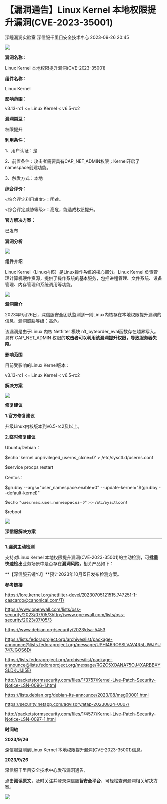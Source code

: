 #  【漏洞通告】Linux Kernel 本地权限提升漏洞(CVE-2023-35001)   
深瞳漏洞实验室  深信服千里目安全技术中心   2023-09-26 20:45  
  
![](https://mmbiz.qpic.cn/mmbiz_gif/w8NHw6tcQ5yOgfvNvyWfkxibkFgXnicrM0pTanTEl27qVYhQQyAnHWGResnTw4ZMO5u7vpAYZSoFcjTAIEO37ia1w/640?wx_fmt=gif "")  
  
**漏洞名称：**  
  
Linux Kernel 本地权限提升漏洞(CVE-2023-35001)  
  
**组件名称：**  
  
Linux Kernel  
  
**影响范围：**  
  
v3.13-rc1 <= Linux Kernel < v6.5-rc2  
  
**漏洞类型：**  
  
权限提升  
  
**利用条件：**  
  
1、用户认证：是  
  
2、前置条件：攻击者需要具有CAP_NET_ADMIN权限；Kernel开启了namespace创建功能。  
  
3、触发方式：本地  
  
**综合评价：**  
  
<综合评定利用难度>：困难。  
  
<综合评定威胁等级>：高危，能造成权限提升。  
  
**官方解决方案：**  
  
已发布  
  
  
  
  
  
**漏洞分析**  
  
![](https://mmbiz.qpic.cn/mmbiz_gif/w8NHw6tcQ5yOgfvNvyWfkxibkFgXnicrM0AfnnoQP3lw75AoaickYmbeOicegS7y0icwnmIMnGTatmVZIlpafW9VXAw/640?wx_fmt=gif "")  
  
**组件介绍**  
  
Linux Kernel（Linux内核）是Linux操作系统的核心部分。Linux Kernel 负责管理计算机硬件资源，提供了操作系统的基本服务，包括进程管理、文件系统、设备管理、内存管理和系统调用等功能。  
  
![](https://mmbiz.qpic.cn/mmbiz_gif/w8NHw6tcQ5yOgfvNvyWfkxibkFgXnicrM0AfnnoQP3lw75AoaickYmbeOicegS7y0icwnmIMnGTatmVZIlpafW9VXAw/640?wx_fmt=gif "")  
  
**漏洞简介**  
  
2023年9月26日，深信服安全团队监测到一则Linux内核存在本地权限提升漏洞的信息，漏洞威胁等级：高危。  
  
该漏洞是由于Linux 内核 Netfilter 模块 nft_byteorder_eval函数存在越界写入。具有 CAP_NET_ADMIN 权限的**攻击者可以利用该漏洞提升权限，导致服务器失陷。**  
  
  
**影响范围**  
  
目前受影响的Linux Kernel版本：  
  
v3.13-rc1 <= Linux Kernel < v6.5-rc2  
  
  
**解决方案**  
  
![](https://mmbiz.qpic.cn/mmbiz_gif/w8NHw6tcQ5yOgfvNvyWfkxibkFgXnicrM0AfnnoQP3lw75AoaickYmbeOicegS7y0icwnmIMnGTatmVZIlpafW9VXAw/640?wx_fmt=gif "")  
  
**修复建议**  
  
  
**1.官方修复建议**  
  
升级Linux内核版本到v6.5-rc2及以上。  
  
  
**2.临时修复建议**  
  
Ubuntu/Debian：  
  
$echo 'kernel.unprivileged_userns_clone=0' > /etc/sysctl.d/userns.conf  
  
$service procps restart  
  
Centos：  
  
$grubby --args="user_namespace.enable=0" --update-kernel="$(grubby --default-kernel)"  
  
$echo "user.max_user_namespaces=0" >> /etc/sysctl.conf  
  
$reboot  
  
![](https://mmbiz.qpic.cn/mmbiz_gif/w8NHw6tcQ5yOgfvNvyWfkxibkFgXnicrM0AfnnoQP3lw75AoaickYmbeOicegS7y0icwnmIMnGTatmVZIlpafW9VXAw/640?wx_fmt=gif "")  
  
**深信服解决方案**  
  
****  
**1.漏洞主动检测**  
  
支持对Linux Kernel 本地权限提升漏洞(CVE-2023-35001)的主动检测，可**批量快速检出**业务场景中是否存在**漏洞风险**，相关产品如下：  
  
**【深信服云镜YJ】**预计2023年10月15日发布检测方案。  
  
  
**参考链接**  
  
  
https://lore.kernel.org/netfilter-devel/20230705121515.747251-1-cascardo@canonical.com/T/  
  
https://www.openwall.com/lists/oss-security/2023/07/05/3http://www.openwall.com/lists/oss-security/2023/07/05/3  
  
https://www.debian.org/security/2023/dsa-5453  
  
https://lists.fedoraproject.org/archives/list/package-announce@lists.fedoraproject.org/message/UPHI46ROSSLVAV4R5LJWJYU747JGOS6D/  
  
https://lists.fedoraproject.org/archives/list/package-announce@lists.fedoraproject.org/message/RGZC5XOANA75OJ4XARBBXYSLDKUIJI5E/  
  
http://packetstormsecurity.com/files/173757/Kernel-Live-Patch-Security-Notice-LSN-0096-1.html  
  
https://lists.debian.org/debian-lts-announce/2023/08/msg00001.html  
  
https://security.netapp.com/advisory/ntap-20230824-0007/  
  
http://packetstormsecurity.com/files/174577/Kernel-Live-Patch-Security-Notice-LSN-0097-1.html  
  
  
**时间轴**  
  
  
  
**2023/9/26**  
  
深信服监测到Linux Kernel 本地权限提升漏洞(CVE-2023-35001)信息。  
  
  
**2023/9/26**  
  
深信服千里目安全技术中心发布漏洞通告。  
  
  
点击**阅读原文**，及时关注并登录深信服**智安全平台**，可轻松查询漏洞相关解决方案。  
  
  
![](https://mmbiz.qpic.cn/mmbiz_jpg/w8NHw6tcQ5yOgfvNvyWfkxibkFgXnicrM0LuteWpaicdC2Zk5WndaunZgYfJbrlibxw6OWGzY24ib2cmZK0gLftpxFQ/640?wx_fmt=jpeg "")  
  
  
  
